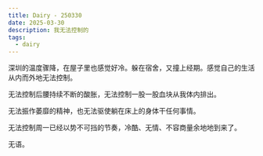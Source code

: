 ```yaml
---
title: Dairy - 250330
date: 2025-03-30
description: 我无法控制的
tags:
  - dairy
---
```

深圳的温度骤降，在屋子里也感觉好冷。躲在宿舍，又撞上经期。感觉自己的生活从内而外地无法控制。

无法控制后腰持续不断的酸胀，无法控制一股一股血块从我体内排出。

无法振作萎靡的精神，也无法驱使躺在床上的身体干任何事情。

无法控制周一已经以势不可挡的节奏，冷酷、无情、不容商量余地地到来了。

无语。
